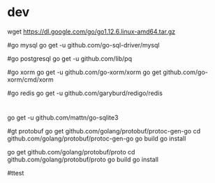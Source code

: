 # dev


wget https://dl.google.com/go/go1.12.6.linux-amd64.tar.gz

#go mysql
go get -u github.com/go-sql-driver/mysql

#go postgresql
go get -u github.com/lib/pq

#go xorm
go get -u github.com/go-xorm/xorm
go get github.com/go-xorm/cmd/xorm

#go redis
go get -u github.com/garyburd/redigo/redis

#
go get -u github.com/mattn/go-sqlite3

#gt protobuf
go get github.com/golang/protobuf/protoc-gen-go
cd github.com/golang/protobuf/protoc-gen-go
go build
go install

go get github.com/golang/protobuf/proto
cd github.com/golang/protobuf/proto
go build
go install

#ttest
